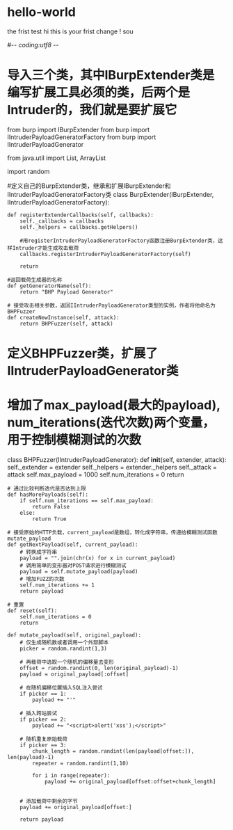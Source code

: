 # hello-world
the frist test
hi  this is your frist change !
sou 


#-*- coding:utf8 -*-

# 导入三个类，其中IBurpExtender类是编写扩展工具必须的类，后两个是Intruder的，我们就是要扩展它
from burp import IBurpExtender
from burp import IIntruderPayloadGeneratorFactory
from burp import IIntruderPayloadGenerator

from java.util import List, ArrayList

import random

#定义自己的BurpExtender类，继承和扩展IBurpExtender和IIntruderPayloadGeneratorFactory类
class BurpExtender(IBurpExtender, IIntruderPayloadGeneratorFactory):

    def registerExtenderCallbacks(self, callbacks):
        self._callbacks = callbacks
        self._helpers = callbacks.getHelpers()

        #用registerIntruderPayloadGeneratorFactory函数注册BurpExtender类，这样Intruder才能生成攻击载荷
        callbacks.registerIntruderPayloadGeneratorFactory(self)

        return

    #返回载荷生成器的名称
    def getGeneratorName(self):
        return "BHP Payload Generator"

    # 接受攻击相关参数，返回IIntruderPayloadGenerator类型的实例，作者将他命名为BHPFuzzer
    def createNewInstance(self, attack):
        return BHPFuzzer(self, attack)

# 定义BHPFuzzer类，扩展了IIntruderPayloadGenerator类
# 增加了max_payload(最大的payload), num_iterations(迭代次数)两个变量，用于控制模糊测试的次数
class BHPFuzzer(IIntruderPayloadGenerator):
    def __init__(self, extender, attack):
        self._extender = extender
        self._helpers = extender._helpers
        self._attack = attack
        self.max_payload = 1000
        self.num_iterations = 0
        return

    # 通过比较判断迭代是否达到上限
    def hasMorePayloads(self):
        if self.num_iterations == self.max_payload:
            return False
        else:
            return True

    # 接受原始的HTTP负载，current_payload是数组，转化成字符串，传递给模糊测试函数mutate_payload
    def getNextPayload(self, current_payload):
        # 转换成字符串
        payload = "".join(chr(x) for x in current_payload)
        # 调用简单的变形器对POST请求进行模糊测试
        payload = self.mutate_payload(payload)
        # 增加FUZZ的次数
        self.num_iterations += 1
        return payload

    # 重置
    def reset(self):
        self.num_iterations = 0
        return

    def mutate_payload(self, original_payload):
        # 仅生成随机数或者调用一个外部脚本
        picker = random.randint(1,3)

        # 再载荷中选取一个随机的偏移量去变形
        offset = random.randint(0, len(original_payload)-1)
        payload = original_payload[:offset]

        # 在随机偏移位置插入SQL注入尝试
        if picker == 1:
            payload += "'"

        # 插入跨站尝试
        if picker == 2:
            payload += "<script>alert('xss');</script>"

        # 随机重复原始载荷
        if picker == 3:
            chunk_length = random.randint(len(payload[offset:]), len(payload)-1)
            repeater = random.randint(1,10)

            for i in range(repeater):
                payload += original_payload[offset:offset+chunk_length]


        # 添加载荷中剩余的字节
        payload += original_payload[offset:]

        return payload
